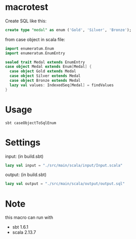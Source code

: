 # macrotest
Create SQL like this:
```sql 
create type "medal" as enum ('Gold', 'Silver', 'Bronze');
```

from case object in scala file:
```scala
import enumeratum.Enum
import enumeratum.EnumEntry

sealed trait Medal extends EnumEntry
case object Medal extends Enum[Medal] {
  case object Gold extends Medal
  case object Silver extends Medal
  case object Bronze extends Medal
  lazy val values: IndexedSeq[Medal] = findValues
}
```

# Usage
```
sbt caseObjectToSqlEnum
```

# Settings
input: (in build.sbt)
```scala:build.sbt
lazy val input = "./src/main/scala/input/Input.scala"
```

output: (in build.sbt)
```scala:build.sbt
lazy val output = "./src/main/scala/output/output.sql"
```

# Note
this macro can run with
- sbt 1.6.1
- scala 2.13.7